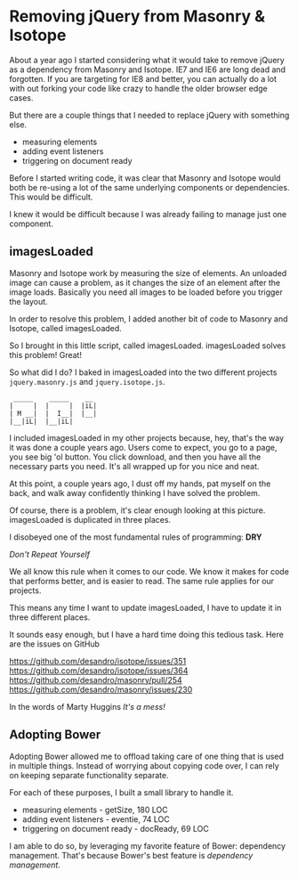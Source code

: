 # Removing jQuery from Masonry & Isotope

About a year ago I started considering what it would take to remove jQuery as a dependency from Masonry and Isotope. IE7 and IE6 are long dead and forgotten. If you are targeting for IE8 and better, you can actually do a lot with out forking your code like crazy to handle the older browser edge cases.

But there are a couple things that I needed to replace jQuery with something else. 

+ measuring elements
+ adding event listeners
+ triggering on document ready

Before I started writing code, it was clear that Masonry and Isotope would both be re-using a lot of the same underlying components or dependencies. This would be difficult.

I knew it would be difficult because I was already failing to manage just one component.

## imagesLoaded

Masonry and Isotope work by measuring the size of elements. An unloaded image can cause a problem, as it changes the size of an element after the image loads. Basically you need all images to be loaded before you trigger the layout.

In order to resolve this problem, I added another bit of code to Masonry and Isotope, called imagesLoaded.

So I brought in this little script, called imagesLoaded. imagesLoaded solves this problem! Great!

So what did I do? I baked in imagesLoaded into the two different projects `jquery.masonry.js` and `jquery.isotope.js`. 

     _____    _____    __
    |     |  |     |  |iL|
    | M __|  |  I__|  |__|
    |__|iL|  |__|iL|

I included imagesLoaded in my other projects because, hey, that's the way it was done a couple years ago. Users come to expect, you go to a page, you see big 'ol button. You click download, and then you have all the necessary parts you need. It's all wrapped up for you nice and neat.

At this point, a couple years ago, I dust off my hands, pat myself on the back, and walk away confidently thinking I have solved the problem.

Of course, there is a problem, it's clear enough looking at this picture. imagesLoaded is duplicated in three places.

I disobeyed one of the most fundamental rules of programming: **DRY**

_Don't_
_Repeat_
_Yourself_

We all know this rule when it comes to our code. We know it makes for code that performs better, and is easier to read. The same rule applies for our projects.

This means any time I want to update imagesLoaded, I have to update it in three different places.

It sounds easy enough, but I have a hard time doing this tedious task. Here are the issues on GitHub

https://github.com/desandro/isotope/issues/351
https://github.com/desandro/isotope/issues/364
https://github.com/desandro/masonry/pull/254
https://github.com/desandro/masonry/issues/230

In the words of Marty Huggins _It's a mess!_

## Adopting Bower

Adopting Bower allowed me to offload taking care of one thing that is used in multiple things. Instead of worrying about copying code over, I can rely on keeping separate functionality separate. 

For each of these purposes, I built a small library to handle it.

+ measuring elements - getSize, 180 LOC
+ adding event listeners - eventie, 74 LOC
+ triggering on document ready - docReady, 69 LOC

I am able to do so, by leveraging my favorite feature of Bower: dependency management.
That's because Bower's best feature is _dependency management_.
